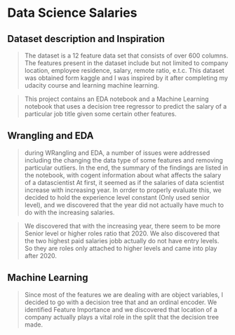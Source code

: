 # Data Science Salaries

## Dataset description and Inspiration

> The dataset is a 12 feature data set that consists of over 600 columns. The features present in the dataset include but not limited 
to company location, employee residence, salary, remote ratio, e.t.c.
This dataset was obtained form kaggle and I was inspired by it after completing my udacity course and learning machine learning.

> This project contains an EDA notebook and a Machine Learning notebook that uses a decision tree regressor to predict the salary of a particular job title given some certain other features.

## Wrangling and EDA
> during WRangling and EDA, a number of issues were addressed including the changing the data type of some features and removing particular outliers.
> In the end, the summary of the findings are listed in the notebook, with cogent information about what affects the salary of a datascientist
> At first, it seemed as if the salaries of data scientist increase with increasing year. 
In orrder to properly evaluate this, we decided to hold the experience level constant (Only used senior level),
and we discovered that the year did not actually have much to do with the increasing salaries.

> We discovered that with the increasing year, there seem to be more Senior level or higher roles ratio that 2020.
We also discovered that the two highest paid salaries jobb actually do not have entry levels. So they
are roles only attached to higher levels and came into play after 2020.

## Machine Learning
> Since most of the features we are dealing with are object variables, I decided to go with a decision tree that and an ordinal
encoder.
> We identified Feature Importance and we discovered that location of a company actually plays a vital role in the split
that the decision tree made.
